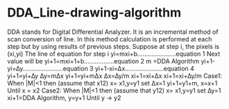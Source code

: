 # DDA_Line-drawing-algorithm
DDA stands for Digital Differential Analyzer. It is an incremental method of scan conversion of line. In this method calculation is performed at each step but by using results of previous steps.  Suppose at step i, the pixels is (xi,yi)  The line of equation for step i               yi=mxi+b......................equation 1  Next value will be               yi+1=mxi+1+b.................equation 2               m =DDA Algorithm               yi+1-yi=∆y.......................equation 3               yi+1-xi=∆x......................equation 4               yi+1=yi+∆y               ∆y=m∆x               yi+1=yi+m∆x               ∆x=∆y/m               xi+1=xi+∆x               xi+1=xi+∆y/m    Case1: When |M|&lt;1 then (assume that x12)               x= x1,y=y1 set ∆x=1               yi+1=y1+m,     x=x+1               Until x = x2  Case2: When |M|&lt;1 then (assume that y12)               x= x1,y=y1 set ∆y=1               xi+1=DDA Algorithm,     y=y+1               Until y → y2
